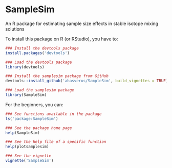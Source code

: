 # SampleSim

An R package for estimating sample size effects in stable isotope mixing solutions

To install this package on R (or RStudio), you have to:

```r
### Install the devtools package
install.packages('devtools')

### Load the devtools package
library(devtools)

### Install the samplesim package from GitHub
devtools::install_github('ahasverus/SampleSim', build_vignettes = TRUE)

### Load the samplesim package
library(SampleSim)
```

For the beginners, you can:

```r
### See functions available in the package
ls('package:SampleSim')

### See the package home page
help(SampleSim)

### See the help file of a specific function
help(plotsamplesim)

### See the vignette
vignette('SampleSim')
```
